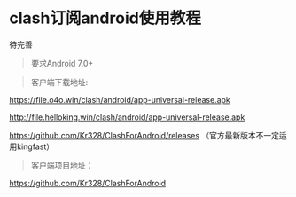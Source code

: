 # clash订阅android使用教程

待完善

>要求Android 7.0+

> 客户端下载地址: 

https://file.o4o.win/clash/android/app-universal-release.apk

http://file.helloking.win/clash/android/app-universal-release.apk

https://github.com/Kr328/ClashForAndroid/releases （官方最新版本不一定适用kingfast）

> 客户端项目地址：

https://github.com/Kr328/ClashForAndroid